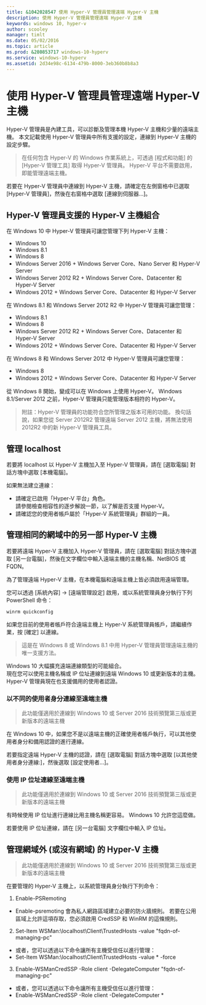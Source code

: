 ```yaml
---
title: &1042028547 使用 Hyper-V 管理員管理遠端 Hyper-V 主機
description: 使用 Hyper-V 管理員管理遠端 Hyper-V 主機
keywords: windows 10, hyper-v
author: scooley
manager: timlt
ms.date: 05/02/2016
ms.topic: article
ms.prod: &280853717 windows-10-hyperv
ms.service: windows-10-hyperv
ms.assetid: 2d34e98c-6134-479b-8000-3eb360b8b8a3
---
```


# 使用 Hyper-V 管理員管理遠端 Hyper-V 主機

Hyper-V 管理員是內建工具，可以診斷及管理本機 Hyper-V 主機和少量的遠端主機。 本文記載使用 Hyper-V 管理員中所有支援的設定，連線到 Hyper-V 主機的設定步驟。

> 在<g id="6CapsExtId1" ctype="x-link"><g id="6CapsExtId2" ctype="x-linkText">任何包含 Hyper-V 的 Windows 作業系統</g><g id="6CapsExtId3" ctype="x-title"></g></g>上，可透過 <g id="2" ctype="x-strong">[程式和功能]</g> 的 <g id="4" ctype="x-strong">[Hyper-V 管理工具]</g> 取得 Hyper-V 管理員。 Hyper-V 平台不需要啟用，即能管理遠端主機。

若要在 Hyper-V 管理員中連線到 Hyper-V 主機，請確定在左側窗格中已選取 <g id="2" ctype="x-strong">[Hyper-V 管理員]</g>，然後在右窗格中選取 <g id="4" ctype="x-strong">[連線到伺服器...]</g>。

<g id="1" ctype="x-linkText"></g>

## Hyper-V 管理員支援的 Hyper-V 主機組合

在 Windows 10 中 Hyper-V 管理員可讓您管理下列 Hyper-V 主機：
* Windows 10
* Windows 8.1
* Windows 8
* Windows Server 2016 + Windows Server Core、Nano Server 和 Hyper-V Server
* Windows Server 2012 R2 + Windows Server Core、Datacenter 和 Hyper-V Server
* Windows 2012 + Windows Server Core、Datacenter 和 Hyper-V Server

在 Windows 8.1 和 Windows Server 2012 R2 中 Hyper-V 管理員可讓您管理：
* Windows 8.1
* Windows 8
* Windows Server 2012 R2 + Windows Server Core、Datacenter 和 Hyper-V Server
* Windows 2012 + Windows Server Core、Datacenter 和 Hyper-V Server

在 Windows 8 和 Windows Server 2012 中 Hyper-V 管理員可讓您管理：
* Windows 8
* Windows 2012 + Windows Server Core、Datacenter 和 Hyper-V Server

從 Windows 8 開始，變成可以在 Windows 上使用 Hyper-V。 Windows 8.1/Server 2012 之前，Hyper-V 管理員只能管理版本相符的 Hyper-V。

> <g id="1" ctype="x-strong">附註：</g>Hyper-V 管理員的功能符合您所管理之版本可用的功能。 換句話說，如果您從 Server 2012R2 管理遠端 Server 2012 主機，將無法使用 2012R2 中的新 Hyper-V 管理員工具。

## 管理 localhost

若要將 localhost 以 Hyper-V 主機加入至 Hyper-V 管理員，請在 <g id="4" ctype="x-strong">[選取電腦]</g> 對話方塊中選取 <g id="2" ctype="x-strong">[本機電腦]</g>。

<g id="1" ctype="x-linkText"></g>

如果無法建立連線：
*  請確定已啟用「Hyper-V 平台」角色。  
  請參閱<g id="2CapsExtId1" ctype="x-link"><g id="2CapsExtId2" ctype="x-linkText">檢查相容性的逐步解說</g><g id="2CapsExtId3" ctype="x-title"></g></g>一節，以了解是否支援 Hyper-V。
*  請確認您的使用者帳戶屬於「Hyper-V 系統管理員」群組的一員。


## 管理相同的網域中的另一部 Hyper-V 主機

若要將遠端 Hyper-V 主機加入 Hyper-V 管理員，請在 <g id="4" ctype="x-strong">[選取電腦]</g> 對話方塊中選取 <g id="2" ctype="x-strong">[另一台電腦]</g>，然後在文字欄位中輸入遠端主機的主機名稱、NetBIOS 或 FQDN。

<g id="1" ctype="x-linkText"></g>

為了管理遠端 Hyper-V 主機，在本機電腦和遠端主機上皆必須啟用遠端管理。

您可以透過 <g id="2" ctype="x-code">[系統內容] -> [遠端管理設定]</g> 啟用，或以系統管理員身分執行下列 PowerShell 命令：

``` PowerShell
winrm quickconfig
```

如果您目前的使用者帳戶符合遠端主機上 Hyper-V 系統管理員帳戶，請繼續作業，按 <g id="2" ctype="x-strong">[確定]</g> 以連線。

> 這是在 Windows 8 或 Windows 8.1 中用 Hyper-V 管理員管理遠端主機的唯一支援方法。


Windows 10 大幅擴充遠端連線類型的可能組合。  
現在您可以使用主機名稱或 IP 位址連線到遠端 Windows 10 或更新版本的主機。 Hyper-V 管理員現在也支援備用的使用者認證。


### 以不同的使用者身分連線至遠端主機

> 此功能僅適用於連線到 Windows 10 或 Server 2016 技術預覽第三版或更新版本的遠端主機

在 Windows 10 中，如果您不是以遠端主機的正確使用者帳戶執行，可以其他使用者身分和備用認證的進行連線。

若要指定遠端 Hyper-V 主機的認證，請在 <g id="2" ctype="x-strong">[選取電腦] 對話方塊中選取 [以其他使用者身分連線:]</g>，然後選取 <g id="4" ctype="x-strong">[設定使用者...]</g>。

<g id="1" ctype="x-linkText"></g>


### 使用 IP 位址連線至遠端主機

> 此功能僅適用於連線到 Windows 10 或 Server 2016 技術預覽第三版或更新版本的遠端主機

有時候使用 IP 位址進行連線比用主機名稱更容易。 Windows 10 允許您這麼做。

若要使用 IP 位址連線，請在 <g id="2" ctype="x-strong">[另一台電腦]</g> 文字欄位中輸入 IP 位址。


## 管理網域外 (或沒有網域) 的 Hyper-V 主機

> 此功能僅適用於連線到 Windows 10 或 Server 2016 技術預覽第三版或更新版本的遠端主機

在要管理的 Hyper-V 主機上，以系統管理員身分執行下列命令：

1.  <g id="1CapsExtId1" ctype="x-link"><g id="1CapsExtId2" ctype="x-linkText">Enable-PSRemoting</g><g id="1CapsExtId3" ctype="x-title"></g></g>
  * <g id="1CapsExtId1" ctype="x-link"><g id="1CapsExtId2" ctype="x-linkText">Enable-psremoting</g><g id="1CapsExtId3" ctype="x-title"></g></g> 會為<g id="3" ctype="x-em">私人</g>網路區域建立必要的防火牆規則。 若要在公用區域上允許這項存取，您必須啟用 CredSSP 和 WinRM 的這條規則。
2. Set-Item WSMan:\localhost\Client\TrustedHosts -value "fqdn-of-managing-pc"
  * 或者，您可以透過以下命令讓所有主機受信任以進行管理：
  * Set-Item WSMan:\localhost\Client\TrustedHosts -value * -force
3. <g id="1CapsExtId1" ctype="x-link"><g id="1CapsExtId2" ctype="x-linkText">Enable-WSManCredSSP</g><g id="1CapsExtId3" ctype="x-title"></g></g> -Role client -DelegateComputer "fqdn-of-managing-pc"
  * 或者，您可以透過以下命令讓所有主機受信任以進行管理：
  * <g id="1CapsExtId1" ctype="x-link"><g id="1CapsExtId2" ctype="x-linkText">Enable-WSManCredSSP</g><g id="1CapsExtId3" ctype="x-title"></g></g> -Role client -DelegateComputer *






<!--HONumber=May16_HO1-->


